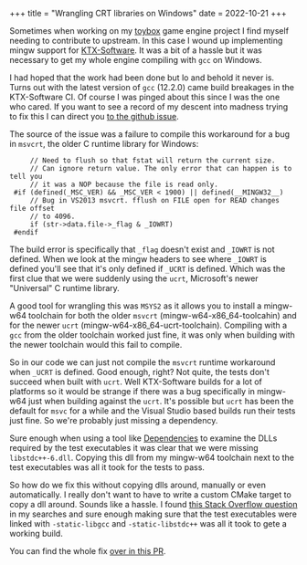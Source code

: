 +++
title = "Wrangling CRT libraries on Windows"
date = 2022-10-21
+++

Sometimes when working on my [toybox](/@/projects/toybox.md) game engine project I find myself needing to contribute to upstream. In this case I wound up implementing mingw support for [KTX-Software](https://github.com/KhronosGroup/KTX-Software). It was a bit of a hassle but it was necessary to get my whole engine compiling with `gcc` on Windows.

I had hoped that the work had been done but lo and behold it never is. Turns out with the latest version of `gcc` (12.2.0) came build breakages in the KTX-Software CI. Of course I was pinged about this since I was the one who cared. If you want to see a record of my descent into madness trying to fix this I can direct you [to the github issue](https://github.com/KhronosGroup/KTX-Software/issues/641).

The source of the issue was a failure to compile this workaround for a bug in `msvcrt`, the older C runtime library for Windows:
```
     // Need to flush so that fstat will return the current size. 
     // Can ignore return value. The only error that can happen is to tell you 
     // it was a NOP because the file is read only. 
 #if (defined(_MSC_VER) && _MSC_VER < 1900) || defined(__MINGW32__) 
     // Bug in VS2013 msvcrt. fflush on FILE open for READ changes file offset 
     // to 4096. 
     if (str->data.file->_flag & _IOWRT) 
 #endif 
```

The build error is specifically that `_flag` doesn't exist and `_IOWRT` is not defined. When we look at the mingw headers to see where `_IOWRT` is defined you'll see that it's only defined if `_UCRT` is defined. Which was the first clue that we were suddenly using the `ucrt`, Microsoft's newer "Universal" C runtime library.

A good tool for wrangling this was `MSYS2` as it allows you to install a mingw-w64 toolchain for both the older `msvcrt` (mingw-w64-x86_64-toolcahin) and for the newer `ucrt` (mingw-w64-x86_64-ucrt-toolchain). Compiling with a `gcc` from the older toolchain worked just fine, it was only when building with the newer toolchain would this fail to compile.

So in our code we can just not compile the `msvcrt` runtime workaround when `_UCRT` is defined. Good enough, right? Not quite, the tests don't succeed when built with `ucrt`. Well KTX-Software builds for a lot of platforms so it would be strange if there was a bug specifically in mingw-w64 just when building against the `ucrt`. It's possible but `ucrt` has been the default for `msvc` for a while and the Visual Studio based builds run their tests just fine. So we're probably just missing a dependency. 

Sure enough when using a tool like [Dependencies](https://github.com/lucasg/Dependencies) to examine the DLLs required by the test executables it was clear that we were missing `libstdc++-6.dll`. Copying this dll from my mingw-w64 toolchain next to the test executables was all it took for the tests to pass. 

So how do we fix this without copying dlls around, manually or even automatically. I really don't want to have to write a custom CMake target to copy a dll around. Sounds like a hassle. I found [this Stack Overflow question](https://stackoverflow.com/questions/6404636/libstdc-6-dll-not-found) in my searches and sure enough making sure that the test executables were linked with `-static-libgcc` and `-static-libstdc++` was all it took to gete a working build. 

You can find the whole fix [over in this PR](https://github.com/KhronosGroup/KTX-Software/pull/642).